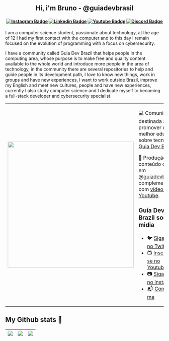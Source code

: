 <h2 align="center"> <br>

Hi, i'm Bruno - @guiadevbrasil

</h2>
<h4 align="center">

[![Instagram Badge](https://img.shields.io/badge/-instagram-red?style=for-the-badge&logo=instagram&logoColor=white&link=https://github.com/arthurspk)](https://www.instagram.com/brunobarachonunes/)
[![Linkedin Badge](https://img.shields.io/badge/-Linkedin-blue?style=for-the-badge&logo=Linkedin&logoColor=white&link=https://github.com/arthurspk)](https://www.linkedin.com/in/bruno-baracho-655868212/)
[![Youtube Badge](https://img.shields.io/badge/YouTube-FF0000?style=for-the-badge&logo=youtube&logoColor=white)](https://www.youtube.com/channel/UCcfHwxqAeSQ3J7eCKeLuWvg)
[![Discord Badge](https://img.shields.io/badge/Discord-5865F2?style=for-the-badge&logo=discord&logoColor=white)](https://discord.gg/NbMQUPjHz7)

</h4>

I am a computer science student, passionate about technology, at the age of 12 I had my first contact with the computer and to this day I remain focused on the evolution of programming with a focus on cybersecurity.

I have a community called Guia Dev Brazil that helps people in the computing area, whose purpose is to make free and quality content available to the whole world and introduce more people in the area of technology, in the community there are several repositories to help and guide people in its development path, I love to know new things, work in groups and have new experiences, I want to work outside Brazil, improve my English and meet new cultures, people and have new experiences, currently I also study computer science and I dedicate myself to becoming a full-stack developer and cybersecurity specialist.
<br>

<table border="0" cellspacing="0" cellpadding="0">
  <tr>
    <td style="border: 0";>
      <img width="400" src="https://i.imgur.com/bXxIgrd.png" />
    </td>
    <td style="border: 0";>
      <p>
        💻 Comunidade destinada a promover uma melhor educação sobre tecnologia.
        <a href="https://www.instagram.com/guiadevbrasil/"> Guia Dev Brasil </a>.
      </p>
      <p>
        🌙 Produção de conteúdo diário em <a href="https://www.instagram.com/guiadevbrasil/">@guiadevbrasil</a>, complementando com <a href="https://www.youtube.com/channel/UCzmXzz_VR0Li8-YOvWN_t3g">vídeos no Youtube</a>.
      </p>
      <h3>Guia Dev Brazil social midia</h3>
      <ul>
        <li>
          🐦 <a href="...">Siga-nos no Twitter</a>
        </li>
        <li>
          📺 <a href="https://www.youtube.com/channel/UCzmXzz_VR0Li8-YOvWN_t3g"> Inscreva-se no Youtube</a>
        </li>
        <li>
          📷 <a href="https://www.instagram.com/guiadevbrasil/">Siga-nos no Instagram</a>
        </li>
        <li>
          📬 <a href=mailto:bruno-baracho@live.com>Contate-me</a>
        </li>
      </ul>
    </td>
  </tr>
</table>

## My Github stats :file_folder:

| ![](http://github-profile-summary-cards.vercel.app/api/cards/stats?username=Brunobaracho&theme=nord_dark) | ![](http://github-profile-summary-cards.vercel.app/api/cards/repos-per-language?username=Brunobaracho&hide=Html&theme=nord_dark) | ![](http://github-profile-summary-cards.vercel.app/api/cards/most-commit-language?username=Brunobaracho&theme=nord_dark) |
| :-------------------------------------------------------------------------------------------------------: | :------------------------------------------------------------------------------------------------------------------------------: | :----------------------------------------------------------------------------------------------------------------------: |
